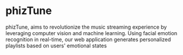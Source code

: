 # phizTune
phizTune, aims to revolutionize the music streaming experience  by leveraging computer vision and machine learning. Using facial emotion  recognition in real-time, our web application generates personalized playlists  based on users' emotional states

